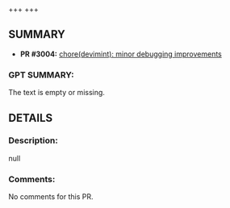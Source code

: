 +++
+++
## SUMMARY
- **PR #3004:** [chore(devimint): minor debugging improvements](https://github.com/fedimint/fedimint/pull/3004)

### GPT SUMMARY:
The text is empty or missing.

## DETAILS
### Description:
null

### Comments:
No comments for this PR.

